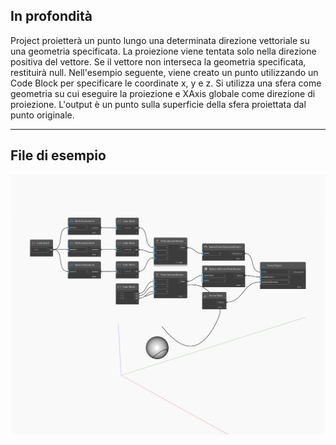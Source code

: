 ## In profondità
Project proietterà un punto lungo una determinata direzione vettoriale su una geometria specificata. La proiezione viene tentata solo nella direzione positiva del vettore. Se il vettore non interseca la geometria specificata, restituirà null. Nell'esempio seguente, viene creato un punto utilizzando un Code Block per specificare le coordinate x, y e z. Si utilizza una sfera come geometria su cui eseguire la proiezione e XAxis globale come direzione di proiezione. L'output è un punto sulla superficie della sfera proiettata dal punto originale.
___
## File di esempio

![Project](./Autodesk.DesignScript.Geometry.Curve.Project_img.jpg)

